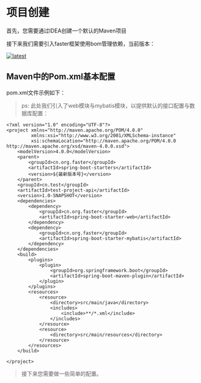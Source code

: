 # 项目创建

首先，您需要通过IDEA创建一个默认的Maven项目

接下来我们需要引入faster框架使用bom管理依赖，当前版本：

[![latest](https://badgen.net/github/release/faster-framework/faster-framework-project?icon=github)](https://github.com/faster-framework/faster-framework-project/releases/latest)

## Maven中的Pom.xml基本配置

pom.xml文件示例如下：

> ps: 此处我们引入了web模块与mybatis模块，以提供默认的接口配置与数据库配置：

```
<?xml version="1.0" encoding="UTF-8"?>
<project xmlns="http://maven.apache.org/POM/4.0.0"
         xmlns:xsi="http://www.w3.org/2001/XMLSchema-instance"
         xsi:schemaLocation="http://maven.apache.org/POM/4.0.0 http://maven.apache.org/xsd/maven-4.0.0.xsd">
    <modelVersion>4.0.0</modelVersion>
    <parent>
        <groupId>cn.org.faster</groupId>
        <artifactId>spring-boot-starters</artifactId>
        <version>${最新版本号}</version>
    </parent>
    <groupId>cn.test</groupId>
    <artifactId>test-project-api</artifactId>
    <version>1.0-SNAPSHOT</version>
    <dependencies>
        <dependency>
            <groupId>cn.org.faster</groupId>
            <artifactId>spring-boot-starter-web</artifactId>
        </dependency>
        <dependency>
            <groupId>cn.org.faster</groupId>
            <artifactId>spring-boot-starter-mybatis</artifactId>
        </dependency>
    </dependencies>
    <build>
        <plugins>
            <plugin>
                <groupId>org.springframework.boot</groupId>
                <artifactId>spring-boot-maven-plugin</artifactId>
            </plugin>
        </plugins>
        <resources>
            <resource>
                <directory>src/main/java</directory>
                <includes>
                    <include>**/*.xml</include>
                </includes>
            </resource>
            <resource>
                <directory>src/main/resources</directory>
            </resource>
        </resources>
    </build>

</project>
```


> 接下来您需要做一些简单的配置。